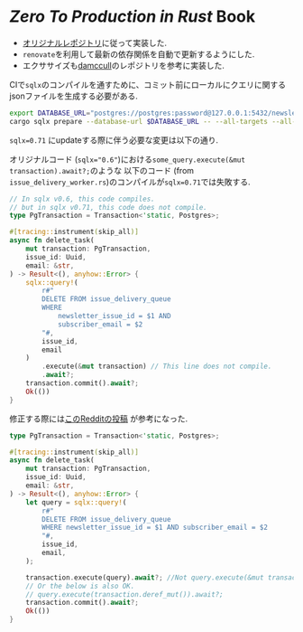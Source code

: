 # *Zero To Production in Rust* Book

- [オリジナルレポジトリ](https://github.com/LukeMathWalker/zero-to-production)に従って実装した.
- `renovate`を利用して最新の依存関係を自動で更新するようにした.
- エクササイズも[damccull](https://github.com/damccull/zero2prod)のレポジトリを参考に実装した.

CIで`sqlx`のコンパイルを通すために、コミット前にローカルにクエリに関するjsonファイルを生成する必要がある.

```bash
export DATABASE_URL="postgres://postgres:password@127.0.0.1:5432/newsletter"
cargo sqlx prepare --database-url $DATABASE_URL -- --all-targets --all-features
```

`sqlx=0.71` にupdateする際に伴う必要な変更は以下の通り.

オリジナルコード (`sqlx="0.6"`)における``some_query.execute(&mut transaction).await?;``のような
以下のコード (from ``issue_delivery_worker.rs``)のコンパイルが`sqlx=0.71`では失敗する.

```rust
// In sqlx v0.6, this code compiles.
// but in sqlx v0.71, this code does not compile.
type PgTransaction = Transaction<'static, Postgres>;

#[tracing::instrument(skip_all)]
async fn delete_task(
    mut transaction: PgTransaction,
    issue_id: Uuid,
    email: &str,
) -> Result<(), anyhow::Error> {
    sqlx::query!(
        r#"
        DELETE FROM issue_delivery_queue
        WHERE 
            newsletter_issue_id = $1 AND
            subscriber_email = $2 
        "#,
        issue_id,
        email
    )
        .execute(&mut transaction) // This line does not compile.
        .await?;
    transaction.commit().await?;
    Ok(())
}
```

修正する際には[このRedditの投稿](https://www.reddit.com/r/rust/comments/14pw35f/sqlx_07_released_offline_mode_usability/jqmczb1/?utm_source=share&utm_medium=web3x&utm_name=web3xcss&utm_term=1&utm_content=share_button)
が参考になった.

```rust
type PgTransaction = Transaction<'static, Postgres>;

#[tracing::instrument(skip_all)]
async fn delete_task(
    mut transaction: PgTransaction,
    issue_id: Uuid,
    email: &str,
) -> Result<(), anyhow::Error> {
    let query = sqlx::query!(
        r#"
        DELETE FROM issue_delivery_queue
        WHERE newsletter_issue_id = $1 AND subscriber_email = $2
        "#,
        issue_id,
        email,
    );

    transaction.execute(query).await?; //Not query.execute(&mut transaction).await?;
    // Or the below is also OK.
    // query.execute(transaction.deref_mut()).await?;
    transaction.commit().await?;
    Ok(())
}
```
